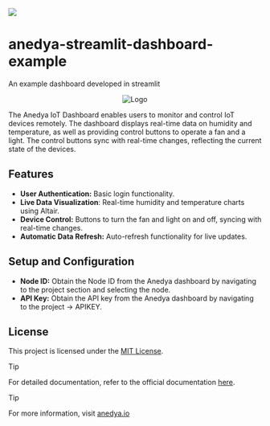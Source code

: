 [<img src="https://img.shields.io/badge/Anedya-Documentation-blue?style=for-the-badge">](https://docs.anedya.io?utm_source=github&utm_medium=link&utm_campaign=github-examples&utm_content=streamlit-dashboard)

# anedya-streamlit-dashboard-example
An example dashboard developed in streamlit


<p align="center">
    <img src="https://cdn.anedya.io/anedya_black_banner.png" alt="Logo">
</p>
The Anedya IoT Dashboard enables users to monitor and control IoT devices remotely. The dashboard displays real-time data on humidity and temperature, as well as providing control buttons to operate a fan and a light. The control buttons sync with real-time changes, reflecting the current state of the devices.

## Features
- **User Authentication:** Basic login functionality.
- **Live Data Visualization**: Real-time humidity and temperature charts using Altair.
- **Device Control:** Buttons to turn the fan and light on and off, syncing with real-time changes.
- **Automatic Data Refresh:** Auto-refresh functionality for live updates.

## Setup and Configuration
- **Node ID:** Obtain the Node ID from the Anedya dashboard by navigating to the project section and selecting the node.
- **API Key:** Obtain the API key from the Anedya dashboard by navigating to the  project -> APIKEY.

## License

This project is licensed under the [MIT License](https://github.com/anedyaio/anedya-example-nodemcu/blob/main/LICENSE).

>[!TIP]
>For detailed documentation, refer to the official documentation [here](https://docs.anedya.io/?utm_source=github&utm_medium=link&utm_campaign=github-examples&utm_content=streamlit-dashboard).

>[!TIP]
> For more information, visit [anedya.io](https://anedya.io/?utm_source=github&utm_medium=link&utm_campaign=github-examples&utm_content=streamlit-dashboard)
 
